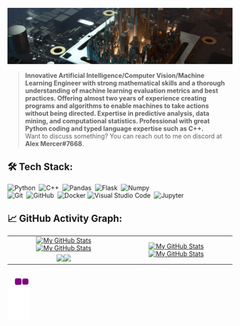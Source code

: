 [![](./assets/img/header.jpg)](#)

> <b>Innovative Artificial Intelligence/Computer Vision/Machine Learning Engineer with strong mathematical skills and a thorough understanding of machine learning evaluation metrics and best practices. Offering almost two years of experience creating programs and algorithms to enable machines to take actions without being directed. Expertise in predictive analysis, data mining, and computational statistics. Professional with great Python coding and typed language expertise such as C++.</b>\
> Want to discuss something? You can reach out to me on discord at <b>Alex Mercer#7668</b>.

## 🛠️ Tech Stack:
![Python](https://img.shields.io/badge/-Python-555?style=flat&logo=python)&nbsp;
![C++](https://img.shields.io/badge/-C++-555?style=flat&logo=C%2B%2B&logoColor=fff)&nbsp;
![Pandas](https://img.shields.io/badge/-Pandas-555?style=flat&logo=pandas)&nbsp;
![Flask](https://img.shields.io/badge/-Flask-555?style=flat&logo=flask)&nbsp;
![Numpy](https://img.shields.io/badge/-Numpy-555?style=flat&logo=numpy)&nbsp;\
![Git](https://img.shields.io/badge/-Git-555?style=flat&logo=git)&nbsp;
![GitHub](https://img.shields.io/badge/-GitHub-555?style=flat&logo=github)&nbsp;
![Docker](https://img.shields.io/badge/-Docker-555?style=flat&logo=Docker)
![Visual Studio Code](https://img.shields.io/badge/-Visual%20Studio%20Code-555?style=flat&logo=visual-studio-code&logoColor=007ACC)&nbsp;
![Jupyter](https://img.shields.io/badge/-Jupyter-555?style=flat&logo=jupyter)&nbsp;

## 📈 GitHub Activity Graph:

<table>
    <tr>
        <td align="center"><a href="https://github.com/rohitnale#gh-light-mode-only"><img src="https://github-readme-stats.vercel.app/api?username=rohitnale&show_icons=true&theme=default&include_all_commits=true#gh-light-mode-only" alt="My GitHub Stats"/></a><a href="https://github.com/rohitnale#gh-dark-mode-only"><img src="https://github-readme-stats.vercel.app/api?username=rohitnale&show_icons=true&theme=tokyonight&include_all_commits=true#gh-dark-mode-only" alt="My GitHub Stats"/></a></td>
        <td rowspan="2" align="center"><a href="https://github.com/rohitnale#gh-light-mode-only"><img src="https://github-readme-stats.vercel.app/api/top-langs/?username=rohitnale&theme=default&langs_count=8#gh-light-mode-only" alt="My GitHub Stats"/></a><a href="https://github.com/rohitnale#gh-dark-mode-only"><img src="https://github-readme-stats.vercel.app/api/top-langs/?username=rohitnale&theme=tokyonight&langs_count=8#gh-dark-mode-only" alt="My GitHub Stats"/></a></td>
    </tr>
    <tr>
        <td align="center"><a href="https://github.com/rohitnale#gh-light-mode-only"><img src="https://github-readme-streak-stats.herokuapp.com/?user=rohitnale&theme=default"/></a><a href="https://github.com/rohitnale#gh-dark-mode-only"><img src="https://github-readme-streak-stats.herokuapp.com/?user=rohitnale&theme=tokyonight"/></a></td>
    </tr>
    <!-- <tr>
        <td colspan="2" align="center"><a href="https://github.com/rohitnale#gh-light-mode-only"><img src="https://raw.githubusercontent.com/rohitnale/rohitnale/output/github-contribution-grid-snake-default.svg#gh-light-mode-only" alt="My GitHub Stats"/></a><a href="https://github.com/rohitnale#gh-dark-mode-only"><img src="https://raw.githubusercontent.com/rohitnale/rohitnale/output/github-contribution-grid-snake-dark.svg#gh-dark-mode-only" alt="My GitHub Stats"/></a></td>
    </tr> -->
</table>

![snake gif](https://github.com/RohitNale/RohitNale.github.io/blob/output/github-contribution-grid-snake.gif)


